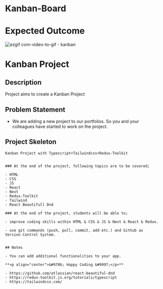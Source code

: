 
# Kanban-Board
# Expected Outcome
![ezgif com-video-to-gif - kanban](https://github.com/Omeko-FG/dataguess-kanban/assets/119002766/8f803af6-e1eb-4abd-af83-143a88751f2c)


# Kanban Project
## Description

Project aims to create a Kanban Project

## Problem Statement

- We are adding a new project to our portfolios. So you and your colleagues have started to work on the project.

## Project Skeleton

```
Kanban Project with Typescript+Tailwindcss+Redux-Toolkit


### At the end of the project, following topics are to be covered;

- HTML
- CSS
- JS
- React
- Next
- Redux-Toolkit
- Tailwind
- React Beautifull Dnd

### At the end of the project, students will be able to;

- improve coding skills within HTML & CSS & JS & Next & React & Redux.

- use git commands (push, pull, commit, add etc.) and Github as Version Control System.


## Notes

- You can add additional functionalities to your app.

**<p align="center">&#9786; Happy Coding &#9997;</p>**

- https://github.com/atlassian/react-beautiful-dnd
- https://redux-toolkit.js.org/tutorials/typescript
- https://tailwindcss.com/
